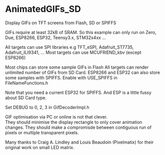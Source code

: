 # AnimatedGIFs_SD
Display GIFs on TFT screens from Flash, SD or SPIFFS 

GIFs require at least 32kB of SRAM.   So this example can only run on Zero, Due, ESP8266, ESP32, Teensy3.x, STM32x4xx ...

All targets can use SPI libraries e.g TFT_eSPI, Adafruit_ST7735, Adafruit_ILI9341, ...
Most targets can use MCUFRIEND_kbv (except ESP8266)

Most chips can store some sample GIFs in Flash
All targets can render unlimited number of GIFs from SD  Card.
ESP8266 and ESP32 can also store some samples with SPIFFS.  Enable with USE_SPIFFS in FileNameFunctions.h

Note that you need a current ESP32 for SPIFFS.   And ESP is a little fussy about SD Card type.

Set DEBUG to 0, 2, 3 in GifDecoderImpl.h  

GIF optimisation via PC or online is not that clever.   
They should minimise the display rectangle to only cover animation changes.
They should make a compromisde between contiguous run of pixels or multiple transparent pixels.

Many thanks to Craig A. Lindley and Louis Beaudoin (Pixelmatix) for their original work on small LED matrix.
